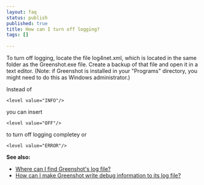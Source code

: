```yaml
---
layout: faq
status: publish
published: true
title: How can I turn off logging?
tags: []
 
---
```

To turn off logging, locate the file log4net.xml, which is located in the same folder as the Greenshot.exe file. Create a backup of that file and open it in a text editor. (Note: if Greenshot is installed in your "Programs" directory, you might need to do this as Windows administrator.)

Instead of

    <level value="INFO"/>
    
you can insert

    <level value="OFF"/>
    
to turn off logging completey or

    <level value="ERROR"/>


**See also:**

* [Where can I find Greenshot's log file?](/faq/where-can-i-find-greenshots-log-file/)
* [How can I make Greenshot write debug information to its log file?](/faq/how-can-i-make-greenshot-write-debug-information-to-its-log-file/)
